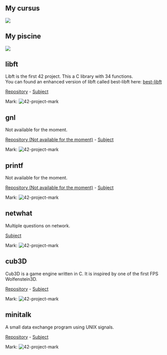 <h2 align="left">My cursus</h2>
<img src="https://1337-readme.vercel.app/api/profile?cursus=42cursus&email=hide&dark=false&leet_logo=hide&login=lduplain"/>

<h2 align="left">My piscine</h2>
<img src="https://1337-readme.vercel.app/api/profile?cursus=c-piscine&email=hide&dark=false&leet_logo=hide&login=lduplain"/>

<h2 align="left">libft</h2>
<p align="left">
	Libft is the first 42 project. This a C library with 34 functions.
	<br>
	You can found an enhanced version of libft called best-libft here: <a href="https://github.com/LoisDuplain/best-libft">best-libft</a>
</p>
<p align="left">
	<a href="https://github.com/LoisDuplain/libft/">Repository</a>
	-
	<a href="https://github.com/LoisDuplain/42cursus/blob/master/libft/libft.pdf">Subject</a>
</p>
<p align="left">
  Mark:
  <img alt="42-project-mark" src="https://badge42.herokuapp.com/api/project/lduplain/Libft"/>
</p>

<h2 align="left">gnl</h2>
<p align="left">
	Not available for the moment.
</p>
<p align="left">
	<a href="https://github.com/LoisDuplain/gnl/">Repository (Not available for the moment)</a>
	-
	<a href="https://github.com/LoisDuplain/42cursus/blob/master/gnl/gnl.pdf">Subject</a>
</p>
<p align="left">
  Mark:
  <img alt="42-project-mark" src="https://badge42.herokuapp.com/api/project/lduplain/get_next_line"/>
</p>

<h2 align="left">printf</h2>
<p align="left">
	Not available for the moment.
</p>
<p align="left">
	<a href="https://github.com/LoisDuplain/printf/">Repository (Not available for the moment)</a>
	-
	<a href="https://github.com/LoisDuplain/42cursus/blob/master/printf/printf.pdf">Subject</a>
</p>
<p align="left">
  Mark:
  <img alt="42-project-mark" src="https://badge42.herokuapp.com/api/project/lduplain/ft_printf"/>
</p>

<h2 align="left">netwhat</h2>
<p align="left">
	Multiple questions on network.
</p>
<p align="left">
	<a href="https://github.com/LoisDuplain/42cursus/blob/master/netwhat/netwhat.pdf">Subject</a>
</p>
<p align="left">
  Mark:
  <img alt="42-project-mark" src="https://badge42.herokuapp.com/api/project/lduplain/netwhat"/>
</p>

<h2 align="left">cub3D</h2>
<p align="left">
	Cub3D is a game engine written in C. It is inspired by one of the first FPS Wolfenstein3D.
</p>
<p align="left">
	<a href="https://github.com/LoisDuplain/cub3D/">Repository</a>
	-
	<a href="https://github.com/LoisDuplain/42cursus/blob/master/cub3D/cub3D.pdf">Subject</a>
</p>
<p align="left">
  Mark:
  <img alt="42-project-mark" src="https://badge42.herokuapp.com/api/project/lduplain/cub3d"/>
</p>

<h2 align="left">minitalk</h2>
<p align="left">
	A small data exchange program using UNIX signals.
</p>
<p align="left">
	<a href="https://github.com/LoisDuplain/minitalk/">Repository</a>
	-
	<a href="https://github.com/LoisDuplain/42cursus/blob/master/minitalk/minitalk.pdf">Subject</a>
</p>
<p align="left">
  Mark:
  <img alt="42-project-mark" src="https://badge42.herokuapp.com/api/project/lduplain/minitalk"/>
</p>
